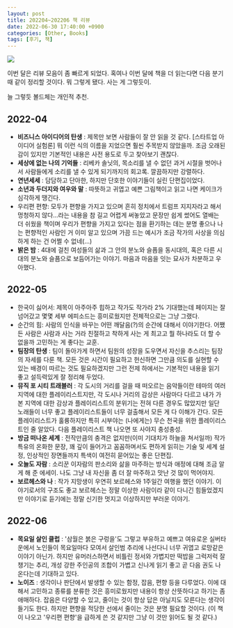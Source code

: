 ```yaml
---
layout: post
title: 202204~202206 책 리뷰
date: 2022-06-30 17:40:00 +0900
categories: [Other, Books]
tags: [후기, 책]
---
```


[![](https://cojette.files.wordpress.com/2022/06/image-12.png?w=500)](https://cojette.files.wordpress.com/2022/06/image-12.png)

이번 달은 리뷰 모음이 좀 빠르게 되었다. 혹여나 이번 달에 책을 더 읽는다면 다음 분기때 같이 정리할 것이다. 뭐 그렇게 됐다. 사는 게 그렇듯이.

늘 그렇듯 볼드체는 개인적 추천.

2022-04
-------

-   **비즈니스 아이디어의 탄생** : 제목만 보면 사람들이 잘 안 읽을 것 같다. [스타트업 아이디어 실험론] 뭐 이런 식의 이름을 지었으면 훨씬 주목받지 않았을까. 조금 오래된 감이 있지만 기본적인 내용은 사전 용도로 두고 찾아보기 괜찮다.
-   **세상에 없는 나의 기억들** : 리베카 솔닛의, 목소리를 낼 수 없던 과거 시절을 벗어나서 사람들에게 소리를 낼 수 있게 되기까지의 회고록. 깔끔하지만 강렬하다.
-   **연년세세** : 담담하고 단아한, 하지만 단호한 이야기들이 실린 단편집이었다.
-   **소년과 두더지와 여우와 말** : 따뜻하고 귀엽고 예쁜 그림책이고 읽고 나면 케이크가 심각하게 땡긴다.
-   우리편 편향: 모두가 편향을 가지고 있으며 흔히 정치에서 트럼프 지지자라고 해서 멍청하지 않다...라는 내용을 참 길고 어렵게 써놓았고 문장만 쉽게 썼어도 열배는 더 쉬웠을 책이며 우리가 편향을 가지고 있다는 점을 환기하는 데는 분명 좋으나 나는 편향적인 사람인 거 이미 알고 있으며 가끔 드는 예시가 조금 작가의 사상을 의심하게 하는 건 어쩔 수 없네(...)
-   **밝은 밤** : 4대에 걸친 여성들의 삶과 그 안의 분노와 슬픔을 동시대의, 혹은 다른 시대의 분노와 슬픔으로 보듬어가는 이야기. 마음과 마음을 잇는 묘사가 차분하고 우아했다.

2022-05
-------

-   한국이 싫어서: 제목이 아주아주 힙하고 작가도 작가라 2% 기대했는데 페이지는 잘 넘어갔고 몇몇 세부 에피소드는 흥미로웠지만 전체적으로는 그냥 그랬다.
-   순간의 힘: 사람의 인식을 바꾸는 어떤 깨달음(?)의 순간에 대해서 이야기한다. 어쨌든 사람은 사람과 사는 거라 친절하고 착하게 사는 게 최고고 뭘 하나라도 더 할 수 없을까 고민하는 게 좋다는 교훈.
-   **팀장의 탄생** : 팀이 돌아가게 하면서 팀원의 성장을 도우면서 자신을 추스리는 팀장의 자세를 다룬 책. 모든 것은 시간이 필요하고 헌신하면 그만큼 의도를 실현할 수 있는 배경이 따르는 것도 필요하겠지만 그런 전제 하에서는 기본적인 내용을 읽기 좋고 설득력있게 잘 정리해 두었다.
-   **뮤직 포 시티 트래블러** : 각 도시의 거리를 걸을 때 떠오르는 음악들이란 테마의 여러 지역에 대한 플레이리스트지만, 각 도시나 거리의 감상은 사람마다 다르고 내가 가 본 지역에 대한 감상과 플레이리스트의 분위기는 전혀 다른 경우도 많았지만 일단 노래들이 너무 좋고 플레이리스트들이 너무 걸출해서 모든 게 다 이해가 간다. 모든 플레이리스트가 훌륭하지만 특히 시부야는 (나에게는) 무슨 천국을 위한 플레이리스트인 줄 알았다. 다음 플레이리스트 책 나오면 또 사야지 충성충성.
-   **방금 떠나온 세계** : 전작만큼의 충격은 없지만(이미 기대치가 하늘을 쳐서일까) 작가 특유의 온화한 문장, 꽤 깊이 들어가고 꼼꼼하며서도 편하게 읽히는 기술 및 세계 설정, 인상적인 장면들까지 특색이 여전히 묻어있는 좋은 단편집.
-   **오늘도 자람** : 소리꾼 이자람의 판소리와 삶을 마주하는 방식과 애정에 대해 조금 알게 해 준 에세이. 나도 그냥 내 자신을 좀 더 잘 마주하고 맛난 것 많이 먹어야지.
-   **보르헤스와 나** : 작가 지망생이 우연히 보르헤스와 1주일간 여행을 했던 이야기. 이야기로서의 구조도 좋고 보르헤스는 정말 이상한 사람이라 같이 다니긴 힘들었겠지만 이야기로 듣기에는 정말 신기한 멋지고 이상하지만 부러운 이야기.

2022-06
-------

-   **목요일 살인 클럽** : '삼월은 붉은 구렁을'도 그렇고 부유하고 예쁘고 여유로운 실버타운에서 노인들이 목요일마다 모여서 살인범 추리에 나선다니 너무 귀엽고 로망같은 이야기 아닌가. 하지만 유머러스하면서 비틀린 정서와 가볍지만 떡밥을 그럭저럭 잘 챙기는 추리, 개성 강한 주인공의 조합이 가볍고 신나게 읽기 좋고 곧 다음 권도 나온다는데 기대하고 있다.
-   **노이즈** : 생각이나 판단에서 발생할 수 있는 함정, 잡음, 편향 등을 다루었다. 이에 대해서 고민하고 종류를 분류한 것은 흥미로웠지만 내용이 항상 산뜻하다고 하기는 좀 애매하다. 잡음은 다양할 수 있고, 줄이는 것이 항상 답은 아닐지도 모른다는 생각이 들기도 한다. 하지만 편향을 적당한 선에서 줄이는 것은 분명 필요할 것이다. (이 책이 나오고 '우리편 편향'을 급하게 쓴 것 같지만 그냥 이 것만 읽어도 될 것 같다.)
